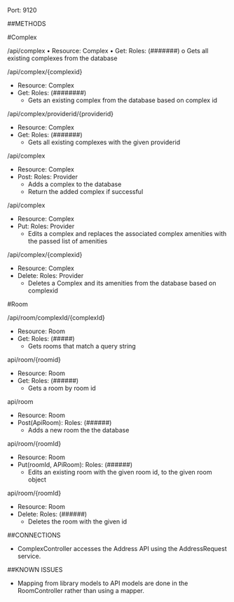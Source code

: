 Port: 9120

##METHODS

#Complex

/api/complex
•	Resource: Complex
•	Get: Roles: (#######)
o	Gets all existing complexes from the database

/api/complex/{complexid}
 - Resource: Complex
 - Get: Roles: (########)
	- Gets an existing complex from the database based on complex id

/api/complex/providerid/{providerid}
 - Resource: Complex
 - Get: Roles: (#######)
    - Gets all existing complexes with the given providerid

/api/complex
 - Resource: Complex
 - Post: Roles: Provider
    - Adds a complex to the database
    - Return the added complex if successful

/api/complex
 - Resource: Complex
 - Put: Roles: Provider
    - Edits a complex and replaces the associated complex amenities with the passed list of amenities

/api/complex/{complexid}
 - Resource: Complex
 - Delete: Roles: Provider
    - Deletes a Complex and its amenities from the database based on complexid

#Room

/api/room/complexId/{complexId}
 - Resource: Room
 - Get: Roles: (#####)
    - Gets rooms that match a query string

api/room/{roomid}
 - Resource: Room
 - Get: Roles: (######)
    - Gets a room by room id

api/room
 - Resource: Room
 - Post(ApiRoom): Roles: (######)
    - Adds a new room the the database

api/room/{roomId}
 - Resource: Room
 - Put(roomId, APiRoom): Roles: (######)
    - Edits an existing room with the given room id, to the given room object

api/room/{roomId}
 - Resource: Room
 - Delete: Roles: (######)
    - Deletes the room with the given id

##CONNECTIONS
 - ComplexController accesses the Address API using the AddressRequest service.

##KNOWN ISSUES
 - Mapping from library models to API models are done in the RoomController rather than using a mapper.

